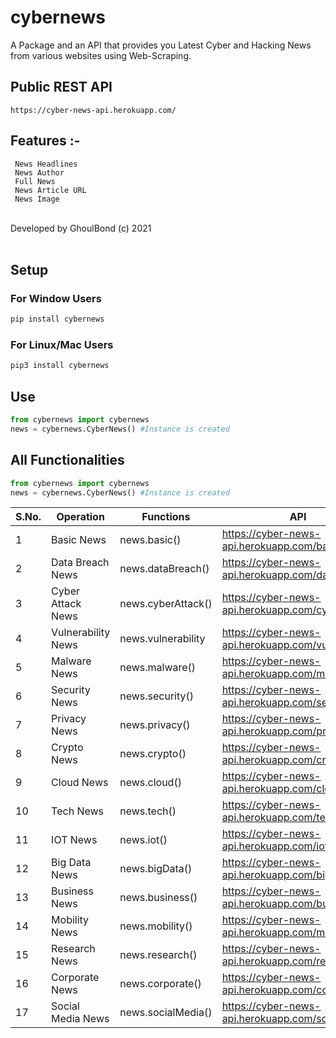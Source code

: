 <h1>cybernews</h1>
A Package and an API that provides you Latest Cyber and Hacking News from various websites using Web-Scraping.

<br>
<h2>Public REST API</h2>

```
https://cyber-news-api.herokuapp.com/
```

<h2>Features :-</h2>


```
 News Headlines
 News Author
 Full News
 News Article URL
 News Image
```
<br>
Developed by GhoulBond (c) 2021<br><br>

<h2>Setup</h2>


<h3>For Window Users</h3>

```python
pip install cybernews 
```

<h3>For Linux/Mac Users</h3>

```python
pip3 install cybernews
```

<h2>Use</h2>

```python
from cybernews import cybernews
news = cybernews.CyberNews() #Instance is created
```

<h2>All Functionalities</h2>

```python
from cybernews import cybernews
news = cybernews.CyberNews() #Instance is created
```
| S.No. | Operation          | Functions          | API                                                |
|-------|--------------------|--------------------|----------------------------------------------------|
| 1     | Basic News         | news.basic()       | https://cyber-news-api.herokuapp.com/basic         |
| 2     | Data Breach News   | news.dataBreach()  | https://cyber-news-api.herokuapp.com/dataBreach    |
| 3     | Cyber Attack News  | news.cyberAttack() | https://cyber-news-api.herokuapp.com/cyberAttack   |
| 4     | Vulnerability News | news.vulnerability | https://cyber-news-api.herokuapp.com/vulnerability |
| 5     | Malware News       | news.malware()     | https://cyber-news-api.herokuapp.com/malware       |
| 6     | Security News      | news.security()    | https://cyber-news-api.herokuapp.com/security      |
| 7     | Privacy News       | news.privacy()     | https://cyber-news-api.herokuapp.com/privacy       |
| 8     | Crypto News        | news.crypto()      | https://cyber-news-api.herokuapp.com/crypto        |
| 9     | Cloud News         | news.cloud()       | https://cyber-news-api.herokuapp.com/cloud         |
| 10    | Tech News          | news.tech()        | https://cyber-news-api.herokuapp.com/tech          |
| 11    | IOT News           | news.iot()         | https://cyber-news-api.herokuapp.com/iot           |
| 12    | Big Data News      | news.bigData()     | https://cyber-news-api.herokuapp.com/bigData       |
| 13    | Business News      | news.business()    | https://cyber-news-api.herokuapp.com/business      |
| 14    | Mobility News      | news.mobility()    | https://cyber-news-api.herokuapp.com/mobility      |
| 15    | Research News      | news.research()    | https://cyber-news-api.herokuapp.com/research      |
| 16    | Corporate News     | news.corporate()   | https://cyber-news-api.herokuapp.com/corporate     |
| 17    | Social Media News  | news.socialMedia() | https://cyber-news-api.herokuapp.com/socialMedia   |